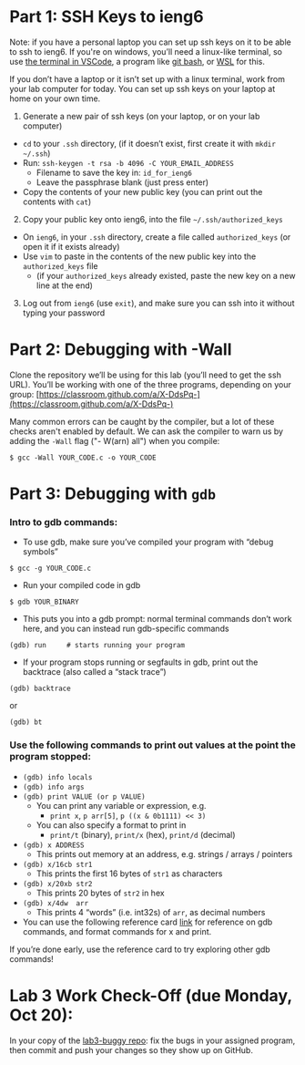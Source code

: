 # Part 1:  SSH Keys to ieng6
Note: if you have a personal laptop you can set up ssh keys on it to be able to ssh to ieng6. If you're on windows, you’ll need a linux-like terminal, so use [the terminal in VSCode](https://code.visualstudio.com/docs/terminal/getting-started), a program like [git bash](https://gitforwindows.org/), or [WSL](https://ubuntu.com/desktop/wsl) for this.

If you don’t have a laptop or it isn’t set up with a linux terminal, work from your lab computer for today. You can set up ssh keys on your laptop at home on your own time.

1. Generate a new pair of ssh keys (on your laptop, or on your lab computer)
- `cd` to your `.ssh` directory, (if it doesn’t exist, first create it with `mkdir ~/.ssh`)
- Run: `ssh-keygen -t rsa -b 4096 -C YOUR_EMAIL_ADDRESS`
  - Filename to save the key in: `id_for_ieng6`
  - Leave the passphrase blank (just press enter)
- Copy the contents of your new public key (you can print out the contents with `cat`)
2. Copy your public key onto ieng6, into the file `~/.ssh/authorized_keys`
- On `ieng6`, in your `.ssh` directory, create a file called `authorized_keys` (or open it if it exists already)
- Use `vim` to paste in the contents of the new public key into the `authorized_keys` file
  - (if your `authorized_keys` already existed, paste the new key on a new line at the end)
3. Log out from `ieng6` (use `exit`), and make sure you can ssh into it without typing your password




# Part 2: Debugging with -Wall 
Clone the repository we’ll be using for this lab (you’ll need to get the ssh URL). You’ll be working with one of the three programs, depending on your group: 
[https://classroom.github.com/a/X-DdsPq-](https://classroom.github.com/a/X-DdsPq-)

Many common errors can be caught by the compiler, but a lot of these checks aren't enabled by default. We can ask the compiler to warn us by adding the `-Wall` flag ("- W(arn) all") when you compile:
```
$ gcc -Wall YOUR_CODE.c -o YOUR_CODE
```


# Part 3: Debugging with `gdb`

### Intro to gdb commands:
- To use gdb, make sure you’ve compiled your program with “debug symbols”
```
$ gcc -g YOUR_CODE.c 
```
- Run your compiled code in gdb 
```
$ gdb YOUR_BINARY
```
- This puts you into a gdb prompt: normal terminal commands don’t work here, and you can instead run gdb-specific commands
```
(gdb) run     # starts running your program
```
- If your program stops running or segfaults in gdb, print out the backtrace (also called a “stack trace”)
```
(gdb) backtrace    
```
or    
```
(gdb) bt
```

### Use the following commands to print out values at the point the program stopped: 
- `(gdb) info locals`
- `(gdb) info args`
- `(gdb) print VALUE (or p VALUE)`
  - You can print any variable or expression, e.g.
    - `print x`,  `p arr[5]`, `p ((x & 0b1111) << 3)`
  - You can also specify a format to print in
    - `print/t` (binary), `print/x` (hex), `print/d` (decimal)
- `(gdb) x ADDRESS`    
  - This prints out memory at an address, e.g. strings / arrays / pointers
- `(gdb) x/16cb str1`      
  - This prints the first 16 bytes of `str1` as characters
- `(gdb) x/20xb str2`      
  - This prints 20 bytes of `str2` in hex
- `(gdb) x/4dw  arr`       
  - This prints 4 “words” (i.e. int32s) of `arr`, as decimal numbers 
- You can use the following reference card [link](https://darkdust.net/files/GDB%20Cheat%20Sheet.pdf) for reference on gdb commands, and format commands for x and print.

If you’re done early, use the reference card to try exploring other gdb commands!


# Lab 3 Work Check-Off (due Monday, Oct 20):
In your copy of the [lab3-buggy repo](https://classroom.github.com/a/X-DdsPq-): fix the bugs in your assigned program, then commit and push your changes so they show up on GitHub.


